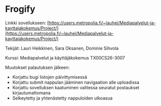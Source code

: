 # Frogify

Linkki sovellukseen: [https://users.metropolia.fi/~lauhei/Mediapalvelut-ja-kayttajakokemus/Project/](https://users.metropolia.fi/~lauhei/Mediapalvelut-ja-kayttajakokemus/Project/)

Tekijät: Lauri Heikkinen, Sara Oksanen, Dominie Sihvola

Kurssi: Mediapalvelut ja käyttäjäkokemus TX00CS26-3007

Muutokset palautuksen jälkeen: 
 - Korjattu bugi listojen päivittymisessä
 - Korjattu submit nappulan jääminen navigaation alle uploadissa
 - Korjattu sovelluksen kaatuminen valitessa seuratut postaukset kirjautumattomana
 - Selkeytetty ja yhtenästetty nappuloiden ulkoasua
